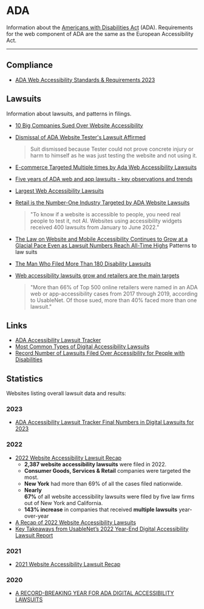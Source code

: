 # ADA

Information about the [Americans with Disabilities Act](https://www.ada.gov/) (ADA). Requirements for the web component of ADA are the same as the European Accessibility Act.

---

## Compliance

- [ADA Web Accessibility Standards & Requirements 2023](https://www.accessibility.works/blog/2023-wcag-ada-website-compliance-standards-requirements/)

## Lawsuits

Information about lawsuits, and patterns in filings.

- [10 Big Companies Sued Over Website Accessibility](https://www.levelaccess.com/blog/title-iii-lawsuits-10-big-companies-sued-over-website-accessibility)

- [Dismissal of ADA Website Tester's Lawsuit Affirmed](https://www.nar.realtor/legal-case-summaries/dismissal-of-ada-website-testers-lawsuit-affirmed)
  > Suit dismissed because Tester could not prove concrete injury or harm to himself as he was just testing the website and not using it.

- [E-commerce Targeted Multiple times by Ada Web Accessibility Lawsuits](https://blog.usablenet.com/retailers-targeted-multiple-times-by-ada-web-accessibility-lawsuits)

- [Five years of ADA web and app lawsuits - key observations and trends](https://blog.usablenet.com/five-years-of-ada-web-and-app-lawsuits-key-observations-and-trends)

- [Largest Web Accessibility Lawsuits](https://www.whoisaccessible.com/guidelines/largest-web-accessibility-lawsuits/)

- [Retail is the Number-One Industry Targeted by ADA Website Lawsuits](https://www.retailtouchpoints.com/topics/digital-commerce/retail-is-the-number-one-industry-targeted-by-ada-website-lawsuits)
  > "To know if a website is accessible to people, you need real people to test it, not AI. Websites using accessibility widgets received 400 lawsuits from January to June 2022."
  
- [The Law on Website and Mobile Accessibility Continues to Grow at a Glacial Pace Even as Lawsuit Numbers Reach All-Time Highs](https://www.americanbar.org/groups/law_practice/publications/law_practice_magazine/2022/jf22/vu-launey-egan/)
  Patterns to law suits

- [The Man Who Filed More Than 180 Disability Lawsuits](https://www.nytimes.com/2021/07/21/magazine/americans-with-disabilities-act.html)
  
- [Web accessibility lawsuits grow and retailers are the main targets](https://www.digitalcommerce360.com/2021/03/30/web-accessibility-lawsuits-grow-and-retailers-are-the-main-targets/)
  > "More than 66% of Top 500 online retailers were named in an ADA web or app-accessibility cases from 2017 through 2019, according to UsableNet. Of those sued, more than 40% faced more than one lawsuit."

## Links

- [ADA Accessibility Lawsuit Tracker](https://info.usablenet.com/ada-website-compliance-lawsuit-tracker)
- [Most Common Types of Digital Accessibility Lawsuits](https://adasitecompliance.com/most-common-types-digital-accessibility-lawsuits/)
- [Record Number of Lawsuits Filed Over Accessibility for People with Disabilities](https://www.shrm.org/resourcesandtools/hr-topics/behavioral-competencies/global-and-cultural-effectiveness/pages/record-number-of-lawsuits-filed-over-accessibility-for-people-with-disabilities.aspx)

## Statistics

Websites listing overall lawsuit data and results:

### 2023

- [ADA Accessibility Lawsuit Tracker Final Numbers in Digital Lawsuits for 2023](https://info.usablenet.com/ada-website-compliance-lawsuit-tracker)

### 2022

- [2022 Website Accessibility Lawsuit Recap](https://www.accessibility.com/complete-report-2022-website-accessibility-lawsuits)
	-   **2,387 website accessibility lawsuits** were filed in 2022.
	-   **Consumer Goods, Services & Retail** companies were targeted the most.
	-   **New York** had more than 69% of all the cases filed nationwide.
	-   **Nearly 67%** of all website accessibility lawsuits were filed by five law firms out of 
	  New York and California.
	-   **143% increase** in companies that received **multiple lawsuits** year-over-year
- [A Recap of 2022 Website Accessibility Lawsuits](https://adasitecompliance.com/recap-2022-website-accessibility-lawsuits/)
- [Key Takeaways from UsableNet’s 2022 Year-End Digital Accessibility Lawsuit Report](https://www.3playmedia.com/blog/key-takeaways-usablenets-ada-web-app-report/)

### 2021

- [2021 Website Accessibility Lawsuit Recap](https://adasoutheast.org/2021-website-accessibility-lawsuit-recap/)

### 2020

- [A RECORD-BREAKING YEAR FOR ADA DIGITAL ACCESSIBILITY LAWSUITS](https://blog.usablenet.com/a-record-breaking-year-for-ada-digital-accessibility-lawsuits)